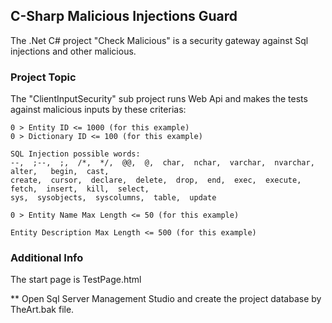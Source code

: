 ## C-Sharp Malicious Injections Guard

The .Net C# project "Check Malicious" is a security gateway against Sql injections and other malicious.

### Project Topic

The "ClientInputSecurity" sub project runs Web Api and makes the tests against malicious inputs by these criterias:  

 	0 > Entity ID <= 1000 (for this example)  
  	0 > Dictionary ID <= 100 (for this example)

	SQL Injection possible words:
	--,  ;--,  ;,  /*,  */,  @@,  @,  char,  nchar,  varchar,  nvarchar,  alter,   begin,  cast,  
 	create,  cursor,  declare,  delete,  drop,  end,  exec,  execute, fetch,  insert,  kill,  select,  
  	sys,  sysobjects,  syscolumns,  table,  update

	0 > Entity Name Max Length <= 50 (for this example)

	Entity Description Max Length <= 500 (for this example)

### Additional Info	

The start page is TestPage.html

** Open Sql Server Management Studio and create the project database by TheArt.bak file.

